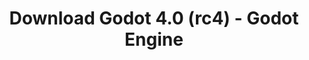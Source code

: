 ---
# Generated by /tools/generators/src/download_archive_generator !!! do not edit by hand !!!
title: 'Download Godot 4.0 (rc4) - Godot Engine'
type: 'download/archive'
name: '4.0'
flavor: 'rc4'
release_date: '2023-02-23T03:00:00-00:00'
release_notes: 'article/release-candidate-godot-4-0-rc-4/'
primaryPlatforms:
  - 'android.apk'
  - 'linux.64'
  - 'macos.universal'
  - 'windows.64'
  - 'web'
  - 'templates'
links:
  android.apk:
    name: 'android.apk'
    title: 'Android'
    caption: 'Universal APK (ARM64 + ARMv7 + x86_64 + x86)'
    tags:
      - 'APK download'
      - 'ARM64/v7'
      - 'x86 (64 & 32 bit)'
    hosts:
      github_builds:
        regular: 'https://github.com/godotengine/godot-builds/releases/download/4.0-rc4/Godot_v4.0-rc4_android_editor.apk'
        mono: '#'
      github:
        regular: 'https://github.com/godotengine/godot/releases/download/4.0-rc4/Godot_v4.0-rc4_android_editor.apk'
        mono: '#'
  linux.64:
    name: 'linux.64'
    title: 'Linux'
    caption: 'Standard (x86_64)'
    tags:
      - '64 bit'
    hosts:
      github_builds:
        regular: 'https://github.com/godotengine/godot-builds/releases/download/4.0-rc4/Godot_v4.0-rc4_linux.x86_64.zip'
        mono: 'https://github.com/godotengine/godot-builds/releases/download/4.0-rc4/Godot_v4.0-rc4_mono_linux_x86_64.zip'
      github:
        regular: 'https://github.com/godotengine/godot/releases/download/4.0-rc4/Godot_v4.0-rc4_linux.x86_64.zip'
        mono: 'https://github.com/godotengine/godot/releases/download/4.0-rc4/Godot_v4.0-rc4_mono_linux_x86_64.zip'
  macos.universal:
    name: 'macos.universal'
    title: 'macOS'
    caption: 'Universal (x86_64 + Apple Silicon)'
    tags:
      - 'Intel/Apple Silicon'
      - '64 bit'
    hosts:
      github_builds:
        regular: 'https://github.com/godotengine/godot-builds/releases/download/4.0-rc4/Godot_v4.0-rc4_macos.universal.zip'
        mono: 'https://github.com/godotengine/godot-builds/releases/download/4.0-rc4/Godot_v4.0-rc4_mono_macos.universal.zip'
      github:
        regular: 'https://github.com/godotengine/godot/releases/download/4.0-rc4/Godot_v4.0-rc4_macos.universal.zip'
        mono: 'https://github.com/godotengine/godot/releases/download/4.0-rc4/Godot_v4.0-rc4_mono_macos.universal.zip'
  windows.64:
    name: 'windows.64'
    title: 'Windows'
    caption: 'Standard (x86_64)'
    tags:
      - '64 bit'
    hosts:
      github_builds:
        regular: 'https://github.com/godotengine/godot-builds/releases/download/4.0-rc4/Godot_v4.0-rc4_win64.exe.zip'
        mono: 'https://github.com/godotengine/godot-builds/releases/download/4.0-rc4/Godot_v4.0-rc4_mono_win64.zip'
      github:
        regular: 'https://github.com/godotengine/godot/releases/download/4.0-rc4/Godot_v4.0-rc4_win64.exe.zip'
        mono: 'https://github.com/godotengine/godot/releases/download/4.0-rc4/Godot_v4.0-rc4_mono_win64.zip'
  web:
    name: 'web'
    title: 'Web editor'
    caption: ''
    tags:
      - 'Self-hosted'
      - 'Cross-platform'
    hosts:
      github_builds:
        regular: 'https://github.com/godotengine/godot-builds/releases/download/4.0-rc4/Godot_v4.0-rc4_web_editor.zip'
        mono: '#'
      github:
        regular: 'https://github.com/godotengine/godot/releases/download/4.0-rc4/Godot_v4.0-rc4_web_editor.zip'
        mono: '#'
  linux.arm64:
    name: 'linux.arm64'
    title: 'Linux'
    caption: 'Standard (ARM64)'
    tags:
      - 'ARM64'
      - '64 bit'
    hosts:
      github_builds:
        regular: 'https://github.com/godotengine/godot-builds/releases/download/4.0-rc4/Godot_v4.0-rc4_linux.arm64.zip'
        mono: 'https://github.com/godotengine/godot-builds/releases/download/4.0-rc4/Godot_v4.0-rc4_mono_linux_arm64.zip'
      github:
        regular: 'https://github.com/godotengine/godot/releases/download/4.0-rc4/Godot_v4.0-rc4_linux.arm64.zip'
        mono: 'https://github.com/godotengine/godot/releases/download/4.0-rc4/Godot_v4.0-rc4_mono_linux_arm64.zip'
  linux.32:
    name: 'linux.32'
    title: 'Linux'
    caption: 'Standard (x86)'
    tags:
      - '32 bit'
    hosts:
      github_builds:
        regular: 'https://github.com/godotengine/godot-builds/releases/download/4.0-rc4/Godot_v4.0-rc4_linux.x86_32.zip'
        mono: 'https://github.com/godotengine/godot-builds/releases/download/4.0-rc4/Godot_v4.0-rc4_mono_linux_x86_32.zip'
      github:
        regular: 'https://github.com/godotengine/godot/releases/download/4.0-rc4/Godot_v4.0-rc4_linux.x86_32.zip'
        mono: 'https://github.com/godotengine/godot/releases/download/4.0-rc4/Godot_v4.0-rc4_mono_linux_x86_32.zip'
  linux.arm32:
    name: 'linux.arm32'
    title: 'Linux'
    caption: 'Standard (ARM32)'
    tags:
      - 'ARM32'
      - '32 bit'
    hosts:
      github_builds:
        regular: 'https://github.com/godotengine/godot-builds/releases/download/4.0-rc4/Godot_v4.0-rc4_linux.arm32.zip'
        mono: 'https://github.com/godotengine/godot-builds/releases/download/4.0-rc4/Godot_v4.0-rc4_mono_linux_arm32.zip'
      github:
        regular: 'https://github.com/godotengine/godot/releases/download/4.0-rc4/Godot_v4.0-rc4_linux.arm32.zip'
        mono: 'https://github.com/godotengine/godot/releases/download/4.0-rc4/Godot_v4.0-rc4_mono_linux_arm32.zip'
  windows.32:
    name: 'windows.32'
    title: 'Windows'
    caption: 'Standard (x86)'
    tags:
      - '32 bit'
    hosts:
      github_builds:
        regular: 'https://github.com/godotengine/godot-builds/releases/download/4.0-rc4/Godot_v4.0-rc4_win32.exe.zip'
        mono: 'https://github.com/godotengine/godot-builds/releases/download/4.0-rc4/Godot_v4.0-rc4_mono_win32.zip'
      github:
        regular: 'https://github.com/godotengine/godot/releases/download/4.0-rc4/Godot_v4.0-rc4_win32.exe.zip'
        mono: 'https://github.com/godotengine/godot/releases/download/4.0-rc4/Godot_v4.0-rc4_mono_win32.zip'
  aar_library:
    name: 'aar_library'
    title: 'AAR library'
    caption: ''
    tags:
      - 'Android plugins'
      - 'Java'
      - 'Kotlin'
    hosts:
      github_builds:
        regular: 'https://github.com/godotengine/godot-builds/releases/download/4.0-rc4/godot-lib.4.0.rc4.template_release.aar'
        mono: '#'
      github:
        regular: 'https://github.com/godotengine/godot/releases/download/4.0-rc4/godot-lib.4.0.rc4.template_release.aar'
        mono: '#'
  templates:
    name: 'templates'
    title: 'Export templates'
    caption: ''
    tags:
      - 'Used to export your games to all supported platforms'
    hosts:
      github_builds:
        regular: 'https://github.com/godotengine/godot-builds/releases/download/4.0-rc4/Godot_v4.0-rc4_export_templates.tpz'
        mono: 'https://github.com/godotengine/godot-builds/releases/download/4.0-rc4/Godot_v4.0-rc4_mono_export_templates.tpz'
      github:
        regular: 'https://github.com/godotengine/godot/releases/download/4.0-rc4/Godot_v4.0-rc4_export_templates.tpz'
        mono: 'https://github.com/godotengine/godot/releases/download/4.0-rc4/Godot_v4.0-rc4_mono_export_templates.tpz'
---